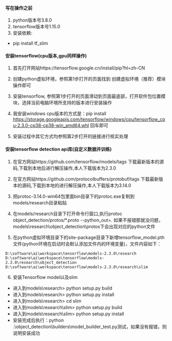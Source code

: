 
#### 写在操作之前
1. python版本号3.8.0
2. tensorflow版本号1.15.0
3. 安装依赖:
 + pip install tf_slim

#### 安装tensorflow(cpu版本,gpu同样操作)

1. 首先打开网站https://tensorflow.google.cn/install/pip?hl=zh-CN 

2. 创建python虚拟环境，参照第1步打开的页面找到 创建虚拟环境（推荐）模块操作即可

2. 安装tensorflow, 参照第1步打开的页面滑动到页面最底部，打开软件包位置模块，选择当前电脑环境所支持的版本进行安装操作

3. 我安装windows cpu版本的方式是：pip install https://storage.googleapis.com/tensorflow/windows/cpu/tensorflow_cpu-2.3.0-cp38-cp38-win_amd64.whl 回车即可

4. 安装过程中其它方式均参照第2步打开的链接进行核实处理

#### 安装tensorflow detection api库(自定义数据并训练)

1. 在官方网站https://github.com/tensorflow/models/tags 下载最新版本的源码,下载到本地后进行解压操作,本人下载版本为2.3.0

2. 在官方网站https://github.com/protocolbuffers/protobuf/tags 下载最新版本的源码,下载到本地的进行解压操作,本人下载版本为3.14.0

3. 把protoc-3.14.0-win64包里面bin目录下的protoc.exe复制到models/research目录粘贴

4. 在models/research目录下打开命令行窗口,执行protoc object_detection/protos/*.proto --python_out=.  如果不报错那就没问题，models\research\object_detection\protos下会出现对应的python文件

5. 在python虚拟环境目录下的site-package目录下新增tensorflow_model.pth文件(python环境在启动时会默认添加文件内的环境变量)，文件内容如下：
```
D:\software\ai\workspace\tensorflow\models-2.3.0\research
D:\software\ai\workspace\tensorflow\models-2.3.0\research\object_detection
D:\software\ai\workspace\tensorflow\models-2.3.0\research\slim
```


6. 安装Tensorflow model以及slim

 + 进入到models\research> python setup.py build
 + 进入到models\research> python setup.py install
 + 进入到models\research> cd slim
 + 进入到models\research\slim> python setup.py build
 + 进入到models\research\slim> python setup.py install
 + 安装完成后执行：python .\object_detection\builders\model_builder_test.py测试，如果没有报错，则说明安装成功

  


